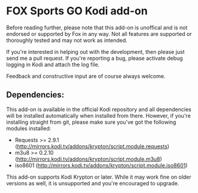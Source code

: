 ﻿# FOX Sports GO Kodi add-on #
Before reading further, please note that this add-on is unoffical and is not endorsed or supported by Fox in any way. Not all features are supported or thoroughly tested and may not work as intended.

If you're interested in helping out with the development, then please just send me a pull request. If you're reporting a bug, please activate debug logging in Kodi and attach the log file.

Feedback and constructive input are of course always welcome.


## Dependencies: ##
This add-on is available in the official Kodi repository and all dependencies will be installed automatically when installed from there. However, if you're installing straight from git, please make sure you've got the following modules installed:
 * Requests >= 2.9.1 (http://mirrors.kodi.tv/addons/krypton/script.module.requests)
 * m3u8 >= 0.2.10 (http://mirrors.kodi.tv/addons/krypton/script.module.m3u8)
 * iso8601 (http://mirrors.kodi.tv/addons/krypton/script.module.iso8601)
 

This add-on supports Kodi Krypton or later. While it may work fine on older versions as well, it is unsupported and you're encouraged to upgrade.
